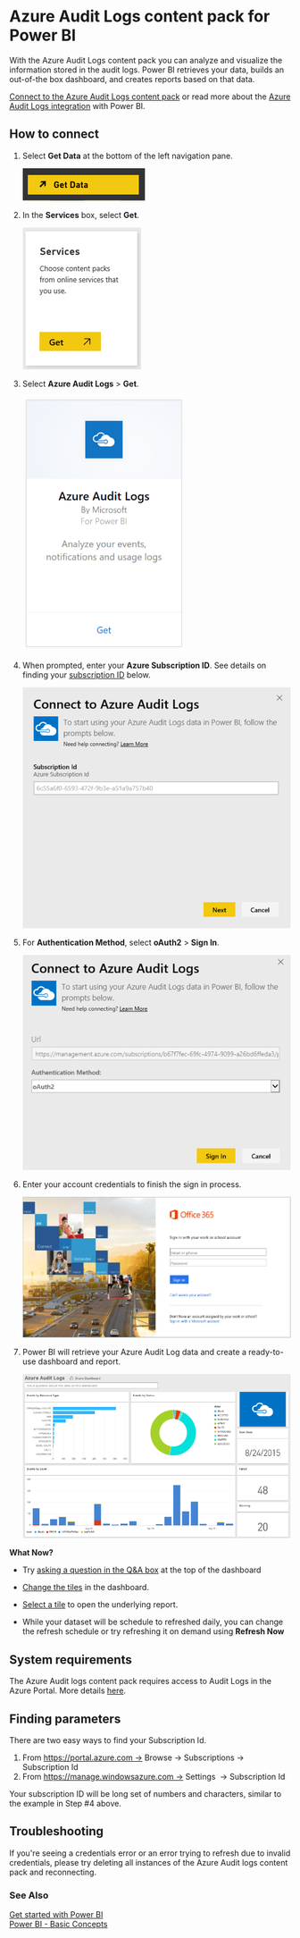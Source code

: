 ﻿<properties 
   pageTitle="Azure Audit Logs content pack"
   description="Azure Audit Logs content pack for Power BI"
   services="powerbi" 
   documentationCenter="" 
   authors="joeshoukry" 
   manager="mblythe" 
   backup=""
   editor=""
   tags=""
   qualityFocus="no"
   qualityDate=""/>
 
<tags
   ms.service="powerbi"
   ms.devlang="NA"
   ms.topic="article"
   ms.tgt_pltfrm="NA"
   ms.workload="powerbi"
   ms.date="08/26/2016"
   ms.author="yshoukry"/>

# Azure Audit Logs content pack for Power&nbsp;BI  

With the Azure Audit Logs content pack you can analyze and visualize the information stored in the audit logs. Power BI retrieves your data, builds an out-of-the box dashboard, and creates reports based on that data.

[Connect to the Azure Audit Logs content pack](https://app.powerbi.com/getdata/services/azure-audit-logs) or read more about the [Azure Audit Logs integration](https://powerbi.microsoft.com/integrations/azure-audit-logs) with Power BI.

## How to connect

1. Select **Get Data** at the bottom of the left navigation pane.  

	![](media/powerbi-content-pack-azure-audit-logs/getdata.png)

2. In the **Services** box, select **Get**.  

	![](media/powerbi-content-pack-azure-audit-logs/services.PNG) 

3.  Select **Azure Audit Logs** > **Get**.  

	![](media/powerbi-content-pack-azure-audit-logs/azureauditlogs.png)

4. When prompted, enter your **Azure Subscription ID**. See details on finding your [subscription ID](#FindingParams) below.   

	![](media/powerbi-content-pack-azure-audit-logs/parameters.png)

5. For **Authentication Method**, select **oAuth2** \> **Sign In**. 

	![](media/powerbi-content-pack-azure-audit-logs/creds.png)

6. Enter your account credentials to finish the sign in process.

	![](media/powerbi-content-pack-azure-audit-logs/login.png)

7. Power BI will retrieve your Azure Audit Log data and create a ready-to-use dashboard and report.  
 
	![](media/powerbi-content-pack-azure-audit-logs/dashboard.png)
    
**What Now?**

- Try [asking a question in the Q&A box](powerbi-service-q-and-a.md) at the top of the dashboard

- [Change the tiles](powerbi-service-edit-a-tile-in-a-dashboard.md) in the dashboard.

- [Select a tile](powerbi-service-dashboard-tiles.md) to open the underlying report.

- While your dataset will be schedule to refreshed daily, you can change the refresh schedule or try refreshing it on demand using **Refresh Now**

## System requirements
The Azure Audit logs content pack requires access to Audit Logs in the Azure Portal. More details [here](https://azure.microsoft.com/en-us/documentation/articles/insights-debugging-with-events/). 

<a name="FindingParams"></a>
## Finding parameters  

There are two easy ways to find your Subscription Id.

1.  From https://portal.azure.com -&gt; Browse -&gt; Subscriptions -&gt; Subscription Id
2.  From https://manage.windowsazure.com -&gt; Settings  -&gt; Subscription Id

Your subscription ID will be long set of numbers and characters, similar to the example in Step \#4 above. 

## Troubleshooting
If you're seeing a credentials error or an error trying to refresh due to invalid credentials, please try deleting all instances of the Azure Audit logs content pack and reconnecting. 

### See Also  
[Get started with Power BI](powerbi-service-get-started.md)  
[Power BI - Basic Concepts](powerbi-service-basic-concepts.md)  